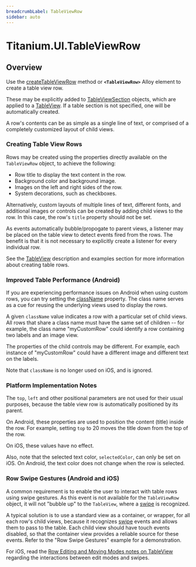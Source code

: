 ```yaml
---
breadcrumbLabel: TableViewRow
sidebar: auto
---
```


# Titanium.UI.TableViewRow

<ProxySummary/>

## Overview

Use the [createTableViewRow](Titanium.UI.createTableViewRow) method or **`<TableViewRow>`** Alloy element to create
a table view row.

These may be explicitly added to [TableViewSection](Titanium.UI.TableViewSection) objects, which are applied
to a [TableView](Titanium.UI.TableView). If a table section is not specified, one will be
automatically created.

A row's contents can be as simple as a single line of text, or comprised of a completely
customized layout of child views.

### Creating Table View Rows

Rows may be created using the properties directly available on the `TableViewRow` object, to
achieve the following:

* Row title to display the text content in the row.
* Background color and background image.
* Images on the left and right sides of the row.
* System decorations, such as checkboxes.

Alternatively, custom layouts of multiple lines of text, different fonts, and additional
images or controls can be created by adding child views to the row. In this case, the row's
`title` property should not be set.

As events automatically bubble/propogate to parent views, a listener may be placed on the table
view to detect events fired from the rows. The benefit is that it is not necessary to
explicitly create a listener for every individual row.

See the [TableView](Titanium.UI.TableView) description and examples section for more information
about creating table rows.

### Improved Table Performance (Android)

If you are experiencing performance issues on Android when using custom rows, you can
try setting the [className](Titanium.UI.TableViewRow.className) property. The class name serves as a
cue for reusing the underlying views used to display the rows.

A given `className` value indicates a row with a particular set of child views.
All rows that share a class name must have the same set of children -- for example, the class
name "myCustomRow" could identify a row containing two labels and an image view.

The properties of the child controls may be different. For example, each instance of
"myCustomRow" could have a different image and different text on the labels.

Note that `className` is no longer used on iOS, and is ignored.

### Platform Implementation Notes

The `top`, `left` and other positional parameters are not used for their usual purposes, because
the table view row is automatically positioned by its parent.

On Android, these properties are used to position the content (title) inside the row. For example,
setting `top` to 20 moves the title down from the top of the row.

On iOS, these values have no effect.

Also, note that the selected text color, `selectedColor`, can only be set on iOS.
On Android, the text color does not change when the row is selected.

### Row Swipe Gestures (Android and iOS)

A common requirement is to enable the user to interact with table rows using swipe gestures.
As this event is not available for the `TableViewRow` object, it will not "bubble up" to the
`TableView`, where a [swipe](Titanium.UI.TableView.swipe) is recognized.

A typical solution is to use a standard view as a container, or wrapper, for all each row's child
views, because it recognizes [swipe](Titanium.UI.View.swipe) events and allows them to pass to the table.
Each child view should have touch events disabled, so that the container view provides a reliable
source for these events. Refer to the "Row Swipe Gestures" example for a demonstration.

For iOS, read the [Row Editing and Moving Modes notes on TableView](Titanium.UI.TableView) regarding
the interactions between edit modes and swipes.

<ApiDocs/>
